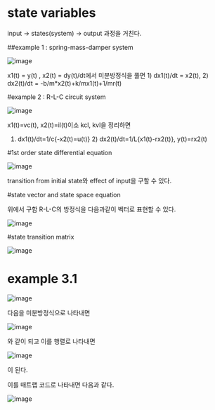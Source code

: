 # state variables
input -> states(system) -> output 과정을 거친다.

##example 1 : spring-mass-damper system

![image](https://github.com/user-attachments/assets/1bae04f5-009f-4fab-a934-87bbecdb97d8)

x1(t) = y(t) , x2(t) = dy(t)/dt에서 미분방정식을 풀면 1) dx1(t)/dt = x2(t), 2) dx2(t)/dt = -b/m*x2(t)+k/mx1(t)+1/mr(t)

#example 2 : R-L-C circuit system

![image](https://github.com/user-attachments/assets/9e3d4904-edeb-4aa8-a415-233d2a739afa)

x1(t)=vc(t), x2(t)=il(t)이소 kcl, kvl을 정리하면 

1) dx1(t)/dt=1/c{-x2(t)=u(t)} 2) dx2(t)/dt=1/L{x1(t)-rx2(t)}, y(t)=rx2(t)

#1st order state differential equation

![image](https://github.com/user-attachments/assets/adffb3b2-9f27-4819-a504-030007fec4f5)

transition from initial state와 effect of input을 구할 수 있다. 

#state vector and state space equation

위에서 구함 R-L-C의 방정식을 다음과같이 벡터로 표현할 수 있다.

![image](https://github.com/user-attachments/assets/b1636bc6-8e74-4fb0-8c7a-948aeed6c072)

#state transition matrix

![image](https://github.com/user-attachments/assets/7332a3b7-aedf-4847-89b2-76e8ad2925f8)

# example 3.1 

![image](https://github.com/user-attachments/assets/3de48adb-dfe5-438f-aba3-68ec29e97de4)

다음을 미분방정식으로 나타내면 

![image](https://github.com/user-attachments/assets/ee1f0661-7be4-4a8e-9787-e75790d0a1ac)

와 같이 되고 이를 행렬로 나타내면

![image](https://github.com/user-attachments/assets/bd1ce10f-b16a-4227-9c17-d6769c794f11)

이 된다. 

이를 매트랩 코드로 나타내면 다음과 같다.

![image](https://github.com/user-attachments/assets/cd0342e1-1436-428e-8015-3c893dcd4018)
